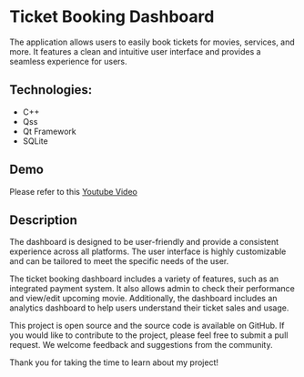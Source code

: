 # Ticket Booking Dashboard

The application allows users to easily book tickets for movies, services, and more. It features a clean and intuitive user interface and provides a seamless experience for users.

## Technologies:

-   C++
-   Qss
-   Qt Framework
-   SQLite

## Demo

Please refer to this [Youtube Video](https://youtu.be/R2JdYjlTGeY)

## Description

The dashboard is designed to be user-friendly and provide a consistent experience across all platforms. The user interface is highly customizable and can be tailored to meet the specific needs of the user.

The ticket booking dashboard includes a variety of features, such as an integrated payment system. It also allows admin to check their performance and view/edit upcoming movie. Additionally, the dashboard includes an analytics dashboard to help users understand their ticket sales and usage.

This project is open source and the source code is available on GitHub. If you would like to contribute to the project, please feel free to submit a pull request. We welcome feedback and suggestions from the community.

Thank you for taking the time to learn about my project!
